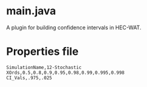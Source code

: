 # main.java
A plugin for building confidence intervals in HEC-WAT.


# Properties file
  
```
SimulationName,12-Stochastic
XOrds,0.5,0.8,0.9,0.95,0.98,0.99,0.995,0.998
CI_Vals,.975,.025
```
